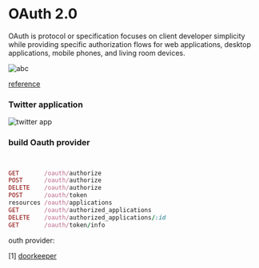 OAuth 2.0
====

OAuth is protocol or specification focuses on client developer simplicity while providing specific authorization flows for web applications, desktop applications, mobile phones, and living room devices.


![abc](http://i.stack.imgur.com/3oDJt.png)

[reference](http://stackoverflow.com/questions/11631928/authenticating-with-oauth2-for-an-app-and-a-website)


### Twitter application

![twitter app](http://www.webdevdoor.com/wp-content/uploads/2013/02/twitter-feed-authentication-step2.jpg)



### build Oauth provider

```ruby


GET       /oauth/authorize
POST      /oauth/authorize
DELETE    /oauth/authorize
POST      /oauth/token
resources /oauth/applications
GET       /oauth/authorized_applications
DELETE    /oauth/authorized_applications/:id
GET       /oauth/token/info

```

outh provider:

[1] [doorkeeper](https://github.com/applicake/doorkeeper)
